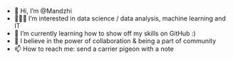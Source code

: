 - 👋 Hi, I’m @Mandzhi
- 👩🏻‍💻 I’m interested in data science / data analysis, machine learning and IT
- 🌱 I’m currently learning how to show off my skills on GitHub :)
- 💞️ I believe in the power of collaboration & being a part of community
- 📫 How to reach me: send a carrier pigeon with a note
